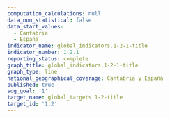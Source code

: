 ```yaml
---
computation_calculations: null
data_non_statistical: false
data_start_values:
  - Cantabria
  - España
indicator_name: global_indicators.1-2-1-title
indicator_number: 1.2.1
reporting_status: complete
graph_title: global_indicators.1-2-1-title
graph_type: line
national_geographical_coverage: Cantabria y España
published: true
sdg_goal: '1'
target_name: global_targets.1-2-title
target_id: '1.2'
---
```

